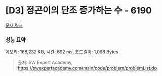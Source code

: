 # [D3] 정곤이의 단조 증가하는 수 - 6190 

[문제 링크](https://swexpertacademy.com/main/code/problem/problemDetail.do?contestProbId=AWcPjEuKAFgDFAU4) 

### 성능 요약

메모리: 166,232 KB, 시간: 692 ms, 코드길이: 1,098 Bytes



> 출처: SW Expert Academy, https://swexpertacademy.com/main/code/problem/problemList.do